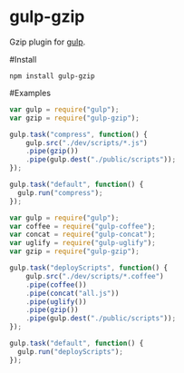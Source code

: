 gulp-gzip
=========

Gzip plugin for [gulp](https://github.com/wearefractal/gulp).

#Install

```
npm install gulp-gzip
```

#Examples

```javascript
var gulp = require("gulp");
var gzip = require("gulp-gzip");

gulp.task("compress", function() {
	gulp.src("./dev/scripts/*.js")
	.pipe(gzip())
	.pipe(gulp.dest("./public/scripts"));
});

gulp.task("default", function() {
  gulp.run("compress");
});
```

```javascript
var gulp = require("gulp");
var coffee = require("gulp-coffee");
var concat = require("gulp-concat");
var uglify = require("gulp-uglify");
var gzip = require("gulp-gzip");

gulp.task("deployScripts", function() {
	gulp.src("./dev/scripts/*.coffee")
	.pipe(coffee())
	.pipe(concat("all.js"))
	.pipe(uglify())
	.pipe(gzip())
	.pipe(gulp.dest("./public/scripts"));
});

gulp.task("default", function() {
  gulp.run("deployScripts");
});
```